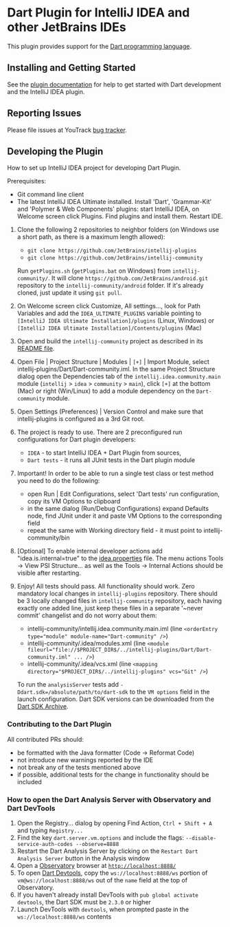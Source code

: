 # Dart Plugin for IntelliJ IDEA and other JetBrains IDEs

This plugin provides support for the [Dart programming language](https://dart.dev/).

## Installing and Getting Started

See the
[plugin documentation](https://www.jetbrains.com/help/idea/dart.html)
for help to get started with Dart development and the IntelliJ IDEA plugin. 

## Reporting Issues

Please file issues at YouTrack
[bug tracker](https://youtrack.jetbrains.com/issues/WEB?q=Subsystem:%20Dart).

## Developing the Plugin

How to set up IntelliJ IDEA project for developing Dart Plugin.

Prerequisites:
- Git command line client
- The latest IntelliJ IDEA Ultimate installed. Install 'Dart', 'Grammar-Kit'
  and 'Polymer & Web Components' plugins:
  start IntelliJ IDEA, on Welcome screen click Plugins.
  Find plugins and install them. Restart IDE.

1. Clone the following 2 repositories to neighbor folders (on Windows use a short path,
   as there is a maximum length allowed):
     - `git clone https://github.com/JetBrains/intellij-plugins`
     - `git clone https://github.com/JetBrains/intellij-community`
     
   Run `getPlugins.sh` (`getPlugins.bat` on Windows) from `intellij-community/`. It will clone
   `https://github.com/JetBrains/android.git` repository to the `intellij-community/android` folder.
   If it's already cloned, just update it using `git pull`.

2. On Welcome screen click Customize, All settings..., look for Path Variables and add the `IDEA_ULTIMATE_PLUGINS`
   variable pointing to `[IntelliJ IDEA Ultimate Installation]/plugins` (Linux, Windows) or 
   `[IntelliJ IDEA Ultimate Installation]/Contents/plugins` (Mac)

3. Open and build the `intellij-community` project as described in its 
   [README file](https://github.com/JetBrains/intellij-community/blob/master/README.md#building-intellij-community-edition).
   
4. Open File | Project Structure | Modules | `[+]` | Import Module, select intellij-plugins/Dart/Dart-community.iml.
   In the same Project Structure dialog open the Dependencies tab of the `intellij.idea.community.main` module
   (`intellij` > `idea` > `community` > `main`), click `[+]` at the bottom (Mac) or right (Win/Linux) to add a module
   dependency on the `Dart-community` module.

5. Open Settings (Preferences) | Version Control and make sure that intellij-plugins is configured as a 3rd Git root.

6. The project is ready to use. There are 2 preconfigured run configurations for Dart plugin developers:
   - `IDEA` - to start IntelliJ IDEA + Dart Plugin from sources,
   - `Dart tests` - it runs all JUnit tests in the Dart plugin module

7. Important! In order to be able to run a single test class or test method you need to do the following:
   - open Run | Edit Configurations, select 'Dart tests' run configuration, copy its VM Options to clipboard
   - in the same dialog (Run/Debug Configurations) expand Defaults node, find JUnit under it and paste VM Options
     to the corresponding field
   - repeat the same with Working directory field - it must point to intellij-community/bin

8. [Optional] To enable internal developer actions add "idea.is.internal=true"
   to the [idea.properties](https://www.jetbrains.com/help/idea/tuning-the-ide.html#configure-platform-properties) file. The menu actions Tools ->
   View PSI Structure... as well as the Tools -> Internal Actions should be
   visible after restarting.

9. Enjoy! All tests should pass. All functionality should work.
   Zero mandatory local changes in `intellij-plugins` repository.
   There should be 3 locally changed files in `intellij-community` repository, each having exactly one added line,
   just keep these files in a separate '~never commit' changelist and do not worry about them:
     - intellij-community/intellij.idea.community.main.iml (line `<orderEntry type="module" module-name="Dart-community" />`)
     - intellij-community/.idea/modules.xml (line `<module fileurl="file://$PROJECT_DIR$/../intellij-plugins/Dart/Dart-community.iml" ... />`)
     - intellij-community/.idea/vcs.xml (line `<mapping directory="$PROJECT_DIR$/../intellij-plugins" vcs="Git" />`)
   
   To run the `analysisServer` tests add `-Ddart.sdk=/absolute/path/to/dart-sdk` to the `VM options` field in the launch configuration.
   Dart SDK versions can be downloaded from the [Dart SDK Archive](https://dart.dev/tools/sdk/archive).

### Contributing to the Dart Plugin

All contributed PRs should:

  - be formatted with the Java formatter (Code -> Reformat Code)
  - not introduce new warnings reported by the IDE
  - not break any of the tests mentioned above
  - if possible, additional tests for the change in functionality should be included

### How to open the Dart Analysis Server with Observatory and Dart DevTools

1. Open the Registry... dialog by opening Find Action, `Ctrl + Shift + A` and typing `Registry...`
2. Find the key `dart.server.vm.options` and include the flags: `--disable-service-auth-codes --observe=8888`
3. Restart the Dart Analysis Server by clicking on the `Restart Dart Analysis Server` button in the Analysis window
4. Open a [Observatory](https://dart-lang.github.io/observatory/) browser at [`http://localhost:8888/`](http://localhost:8888/)
5. To open [Dart Devtools](https://flutter.dev/docs/development/tools/devtools/overview), copy the `ws://localhost:8888/ws` portion of
   `vm@ws://localhost:8888/ws` out of the `name` field at the top of Observatory.
6. If you haven't already install DevTools with `pub global activate devtools`, the Dart SDK must be `2.3.0` or higher
7. Launch DevTools with `devtools`, when prompted paste in the `ws://localhost:8888/ws` contents
